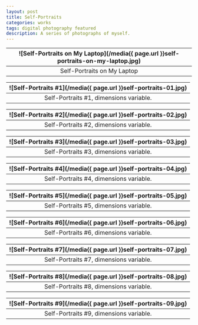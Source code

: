 ```yaml
---
layout: post
title: Self-Portraits
categories: works
tags: digital photography featured
description: A series of photographs of myself.
---
```


![Self-Portraits on My Laptop](/media{{ page.url }}self-portraits-on-my-laptop.jpg) |
:----------: |
Self-Portraits on My Laptop |

![Self-Portraits #1](/media{{ page.url }}self-portraits-01.jpg) |
:----------: |
Self-Portraits #1, dimensions variable. |

![Self-Portraits #2](/media{{ page.url }}self-portraits-02.jpg) |
:----------: |
Self-Portraits #2, dimensions variable. |

![Self-Portraits #3](/media{{ page.url }}self-portraits-03.jpg) |
:----------: |
Self-Portraits #3, dimensions variable. |

![Self-Portraits #4](/media{{ page.url }}self-portraits-04.jpg) |
:----------: |
Self-Portraits #4, dimensions variable. |

![Self-Portraits #5](/media{{ page.url }}self-portraits-05.jpg) |
:----------: |
Self-Portraits #5, dimensions variable. |

![Self-Portraits #6](/media{{ page.url }}self-portraits-06.jpg) |
:----------: |
Self-Portraits #6, dimensions variable. |

![Self-Portraits #7](/media{{ page.url }}self-portraits-07.jpg) |
:----------: |
Self-Portraits #7, dimensions variable. |

![Self-Portraits #8](/media{{ page.url }}self-portraits-08.jpg) |
:----------: |
Self-Portraits #8, dimensions variable. |

![Self-Portraits #9](/media{{ page.url }}self-portraits-09.jpg) |
:----------: |
Self-Portraits #9, dimensions variable. |
